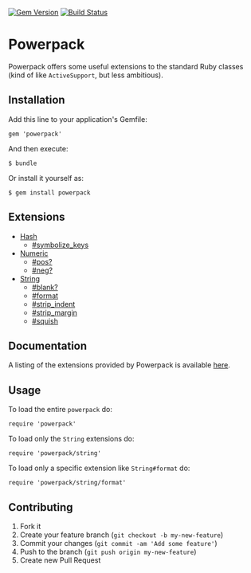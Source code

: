 [![Gem Version](https://badge.fury.io/rb/powerpack.png)](http://badge.fury.io/rb/powerpack)
[![Build Status](https://travis-ci.org/bbatsov/powerpack.png?branch=master)](https://travis-ci.org/bbatsov/powerpack)

# Powerpack

Powerpack offers some useful extensions to the standard Ruby classes (kind of like `ActiveSupport`, but less ambitious).

## Installation

Add this line to your application's Gemfile:

    gem 'powerpack'

And then execute:

    $ bundle

Or install it yourself as:

    $ gem install powerpack

## Extensions

* [Hash](http://rdoc.info/github/bbatsov/powerpack/Hash)
    * [#symbolize_keys](http://rdoc.info/github/bbatsov/powerpack/Hash#symbolize_keys-instance_method)
* [Numeric](http://rdoc.info/github/bbatsov/powerpack/Numeric)
    * [#pos?](http://rdoc.info/github/bbatsov/powerpack/Numeric#pos?-instance_method)
    * [#neg?](http://rdoc.info/github/bbatsov/powerpack/Numeric#neg?-instance_method)
* [String](http://rdoc.info/github/bbatsov/powerpack/String)
    * [#blank?](http://rdoc.info/github/bbatsov/powerpack/String#blank?-instance_method)
    * [#format](http://rdoc.info/github/bbatsov/powerpack/String#format-instance_method)
    * [#strip_indent](http://rdoc.info/github/bbatsov/powerpack/String#strip_indent-instance_method)
    * [#strip_margin](http://rdoc.info/github/bbatsov/powerpack/String#strip_margin-instance_method)
    * [#squish](http://rdoc.info/github/bbatsov/powerpack/String#squish-instance_method)

## Documentation

A listing of the extensions provided by Powerpack is available
[here](http://rdoc.info/github/bbatsov/powerpack).

## Usage

To load the entire `powerpack` do:

```
require 'powerpack'
```

To load only the `String` extensions do:

```
require 'powerpack/string'
```

To load only a specific extension like `String#format` do:

```
require 'powerpack/string/format'
```

## Contributing

1. Fork it
2. Create your feature branch (`git checkout -b my-new-feature`)
3. Commit your changes (`git commit -am 'Add some feature'`)
4. Push to the branch (`git push origin my-new-feature`)
5. Create new Pull Request
